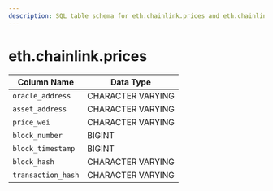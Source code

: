 ```yaml
---
description: SQL table schema for eth.chainlink.prices and eth.chainlink.recent_prices
---
```


# eth.chainlink.prices

| Column Name        | Data Type         |
| ------------------ | ----------------- |
| `oracle_address`   | CHARACTER VARYING |
| `asset_address`    | CHARACTER VARYING |
| `price_wei`        | CHARACTER VARYING |
| `block_number`     | BIGINT            |
| `block_timestamp`  | BIGINT            |
| `block_hash`       | CHARACTER VARYING |
| `transaction_hash` | CHARACTER VARYING |
